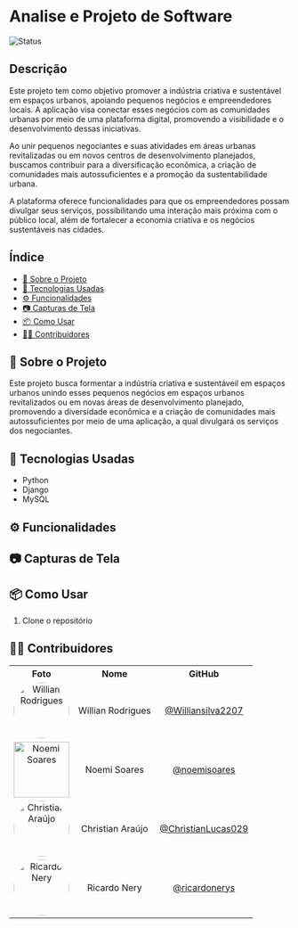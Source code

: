 # Analise e Projeto de Software
![Status](https://img.shields.io/badge/status-em%20desenvolvimento-yellow)
## Descrição
Este projeto tem como objetivo promover a indústria criativa e sustentável em espaços urbanos, apoiando pequenos negócios e empreendedores locais. A aplicação visa conectar esses negócios com as comunidades urbanas por meio de uma plataforma digital, promovendo a visibilidade e o desenvolvimento dessas iniciativas.

Ao unir pequenos negociantes e suas atividades em áreas urbanas revitalizadas ou em novos centros de desenvolvimento planejados, buscamos contribuir para a diversificação econômica, a criação de comunidades mais autossuficientes e a promoção da sustentabilidade urbana.

A plataforma oferece funcionalidades para que os empreendedores possam divulgar seus serviços, possibilitando uma interação mais próxima com o público local, além de fortalecer a economia criativa e os negócios sustentáveis nas cidades.

## Índice
- [📌 Sobre o Projeto](#-sobre-o-projeto)
- [🚀 Tecnologias Usadas](#-tecnologias-usadas)
- [⚙️ Funcionalidades](#️-funcionalidades)
- [📷 Capturas de Tela](#-capturas-de-tela)
- [📦 Como Usar](#-como-usar)
- [🧑‍💻 Contribuidores](#-contribuidores)
  
## 📌 Sobre o Projeto

Este projeto busca formentar a indústria criativa e sustentáveil em espaços urbanos unindo esses pequenos negócios em espaços urbanos revitalizados ou em novas áreas de desenvolvimento planejado, promovendo a diversidade econômica e a criação de comunidades mais autossuficientes por meio de uma aplicação, a qual divulgará os serviços dos negociantes.

## 🚀 Tecnologias Usadas

- Python
- Django
- MySQL

## ⚙️ Funcionalidades



## 📷 Capturas de Tela


## 📦 Como Usar

1. Clone o repositório



## 🧑‍💻 Contribuidores

<table align="center">
  <tr>
    <th>Foto</th>
    <th>Nome</th>
    <th>GitHub</th>
  </tr>
  <tr>
    <td align="center">
      <img src="https://github.com/Williansilva2207.png" width="100px" style="border-radius:50%;" alt="Willian Rodrigues"/>
    </td>
    <td align="center">Willian Rodrigues</td>
    <td align="center"><a href="https://github.com/Williansilva2207">@Williansilva2207</a></td>
  </tr>
  <tr>
    <td align="center">
      <img src="https://media-for2-1.cdn.whatsapp.net/v/t61.24694-24/294114031_106036565529872_5350953958641363157_n.jpg?ccb=11-4&oh=01_Q5Aa1QHkx_HfYTRf0cloxRJVrksywhLSE5ltw3_YpZ81-  BlTNQ&oe=68214E8F&_nc_sid=5e03e0&_nc_cat=106.png" width="100px" style="border-radius:50;" alt="Noemi Soares"/>
    </td>
    <td align="center">Noemi Soares</td>
    <td align="center"><a href="https://github.com/noemisoares">@noemisoares</a></td>
  </tr>
    <tr>
    <td align="center">
      <img src="https://github.com/ChristianLucas029.png" width="100px" style="border-radius:50%;" alt="Christian Araújo"/>
    </td>
    <td align="center">Christian Araújo</td>
    <td align="center"><a href="https://github.com/ChristianLucas029">@ChristianLucas029</a></td>
  </tr>
    <tr>
    <td align="center">
      <img src="https://github.com/ricardonerys.png" width="100px" style="border-radius:50%;" alt="Ricardo Nery"/>
    </td>
    <td align="center">Ricardo Nery</td>
    <td align="center"><a href="https://github.com/ricardonerys">@ricardonerys</a></td>
  </tr>
</table>










